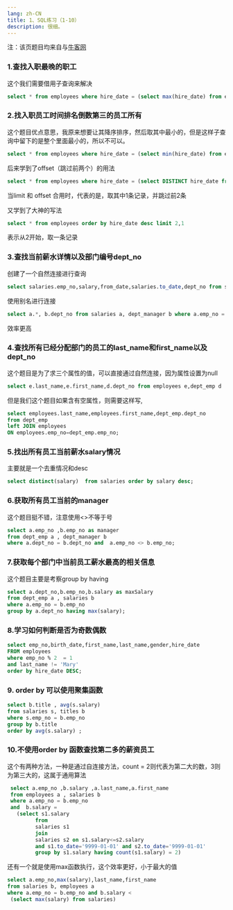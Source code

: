 ```yaml
---
lang: zh-CN
title: 1、SQL练习（1-10）
description: 很细。
---
```


注：该页题目均来自与[牛客网](https://www.nowcoder.com/)

### 1.查找入职最晚的职工

这个我们需要借用子查询来解决

```SQL
select * from employees where hire_date = (select max(hire_date) from employees);
```

### 2.找入职员工时间排名倒数第三的员工所有

这个题目优点意思，我原来想要让其降序排序，然后取其中最小的，但是这样子查询中留下的是整个里面最小的，所以不可以。

```SQL
select * from employees where hire_date = (select min(hire_date) from employees order by hire_date DESC limit 0,3);
```

后来学到了offset（跳过前两个）的用法

```SQL
select * from employees where hire_date = (select DISTINCT hire_date from employees order by hire_date DESC limit 1 OFFSET 2);
```

当limit 和 offset 合用时，代表的是，取其中1条记录，并跳过前2条

又学到了大神的写法

```SQL
select * from employees order by hire_date desc limit 2,1
```

表示从2开始，取一条记录

### 3.查找当前薪水详情以及部门编号dept_no

创建了一个自然连接进行查询

```SQL
select salaries.emp_no,salary,from_date,salaries.to_date,dept_no from salaries,dept_manager where salaries.emp_no = dept_manager.emp_no;
```

使用别名进行连接

```SQL
select a.*, b.dept_no from salaries a, dept_manager b where a.emp_no = b.emp_no;
```

效率更高

### 4.查找所有已经分配部门的员工的last_name和first_name以及dept_no

这个题目是为了求三个属性的值，可以直接通过自然连接，因为属性设置为null

```SQL
select e.last_name,e.first_name,d.dept_no from employees e,dept_emp d  where e.emp_no = d.emp_no;
```

但是我们这个题目如果含有空属性，则需要这样写,

```SQL
select employees.last_name,employees.first_name,dept_emp.dept_no 
from dept_emp 
left JOIN employees 
ON employees.emp_no=dept_emp.emp_no;
```

### 5.找出所有员工当前薪水salary情况

主要就是一个去重情况和desc

```SQL
select distinct(salary)  from salaries order by salary desc;
```

### 6.获取所有员工当前的manager

这个题目挺不错，注意使用<>不等于号

```SQL
select a.emp_no ,b.emp_no as manager 
from dept_emp a , dept_manager b 
where a.dept_no = b.dept_no and  a.emp_no <> b.emp_no;
```

### 7.获取每个部门中当前员工薪水最高的相关信息

这个题目主要是考察group by having

```SQL
select a.dept_no,b.emp_no,b.salary as maxSalary
from dept_emp a , salaries b  
where a.emp_no = b.emp_no
group by a.dept_no having max(salary);
```

### 8.学习如何判断是否为奇数偶数

```SQL
select emp_no,birth_date,first_name,last_name,gender,hire_date 
FROM employees
where emp_no % 2  = 1  
and last_name != 'Mary' 
order by hire_date DESC;
```

### 9. order by 可以使用聚集函数

```SQL
select b.title , avg(s.salary) 
from salaries s, titles b 
where s.emp_no = b.emp_no  
group by b.title 
order by avg(s.salary) ;
```

### 10.不使用order by 函数查找第二多的薪资员工

这个有两种方法，一种是通过自连接方法，count = 2则代表为第二大的数，3则为第三大的，这属于通用算法

```SQL
 select a.emp_no ,b.salary ,a.last_name,a.first_name 
 from employees a , salaries b 
 where a.emp_no = b.emp_no 
 and  b.salary = 
   (select s1.salary
         from 
         salaries s1
         join
         salaries s2 on s1.salary<=s2.salary 
         and s1.to_date='9999-01-01' and s2.to_date='9999-01-01'
         group by s1.salary having count(s1.salary) = 2)
```

还有一个就是使用max函数执行，这个效率更好，小于最大的值

```SQL
select a.emp_no,max(salary),last_name,first_name
from salaries b, employees a 
where a.emp_no = b.emp_no and b.salary < 
 (select max(salary) from salaries)
```






